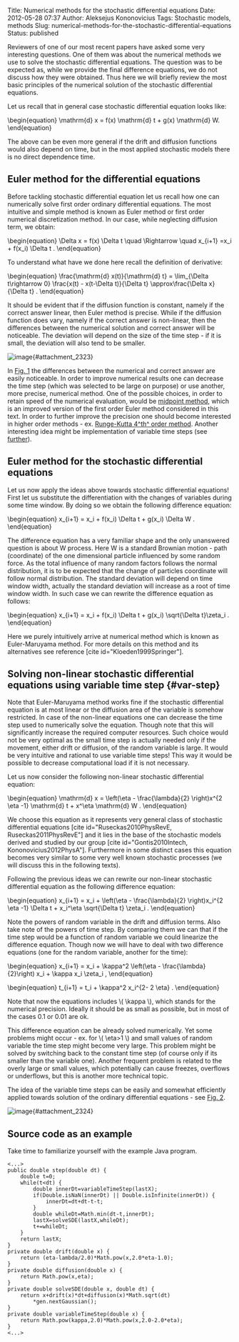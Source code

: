 Title: Numerical methods for the stochastic differential equations
Date: 2012-05-28 07:37
Author: Aleksejus Kononovicius
Tags: Stochastic models, methods
Slug: numerical-methods-for-the-stochastic-differential-equations
Status: published

Reviewers of one of our most recent papers
have asked some very interesting questions. One of them was about the
numerical methods we use to solve the stochastic differential equations.
The question was to be expected as, while we provide the final
difference equations, we do not discuss how they were obtained. Thus
here we will briefly review the most basic principles of the numerical
solution of the stochastic differential
equations.<!--more-->

Let us recall that in general case stochastic differential equation
looks like:


\begin{equation}
 \mathrm{d} x = f(x) \mathrm{d} t + g(x) \mathrm{d} W. 
\end{equation}


The above can be even more general if the drift and diffusion functions
would also depend on time, but in the most applied stochastic models
there is no direct dependence time.

Euler method for the differential equations
-------------------------------------------

Before tackling stochastic differential equation let us recall how one
can numerically solve first order ordinary differential equations. The
most intuitive and simple method is known as Euler method or first order
numerical discretization method. In our case, while neglecting diffusion
term, we obtain:


\begin{equation}
 \Delta x = f(x) \Delta t \quad \Rightarrow \quad x\_{i+1} =x\_i + f(x\_i) \Delta t . 
\end{equation}


To understand what have we done here recall the definition of
derivative:


\begin{equation}
 \frac{\mathrm{d} x(t)}{\mathrm{d} t} = \lim\_{\Delta t\rightarrow 0} \frac{x(t) - x(t-\Delta t)}{\Delta t} \approx\frac{\Delta x}{\Delta t} . 
\end{equation}


It should be evident that if the diffusion function is constant, namely
if the correct answer linear, then Euler method is precise. While if the
diffusion function does vary, namely if the correct answer is
non-linear, then the differences between the numerical solution and
correct answer will be noticeable. The deviation will depend on the size
of the time step - if it is small, the deviation will also tend to be
smaller.

![image](/uploads/2012/05/euler.png "Illustration of the Euler method applied towards
non-linear differential equation. Note that the numerical solution (red
dots) doesn't fully coincide with the correct answer (blue
curve)."){#attachment_2323} 

In [Fig. 1](#attachment_2323) the differences between the numerical and
correct answer are easily noticeable. In order to improve numerical
results one can decrease the time step (which was selected to be large
on purpose) or use another, more precise, numerical method. One of the
possible choices, in order to retain speed of the numerical evaluation,
would be [midpoint
method](http://en.wikipedia.org/wiki/Midpoint_method "Read about the midpoint method on Wikipedia"),
which is an improved version of the first order Euler method considered
in this text. In order to further improve the precision one should
become interested in higher order methods - ex. [Runge-Kutta 4^th^ order
method](http://en.wikipedia.org/wiki/Runge%E2%80%93Kutta_methods "Read about the Runge-Kutta methods on Wikipedia").
Another interesting idea might be implementation of variable time steps
(see [further](#var-step)).

Euler method for the stochastic differential equations
------------------------------------------------------

Let us now apply the ideas above towards stochastic differential
equations! First let us substitute the differentiation with the changes
of variables during some time window. By doing so we obtain the
following difference equation:


\begin{equation}
 x\_{i+1} = x\_i + f(x\_i) \Delta t + g(x\_i) \Delta W . 
\end{equation}


The difference equation has a very familiar shape and the only
unanswered question is about W process. Here W is a standard Brownian
motion - path (coordinate) of the one dimensional particle influenced by
some random force. As the total influence of many random factors follows
the normal distribution, it is to be expected that the change of
particles coordinate will follow normal distribution. The standard
deviation will depend on time window width, actually the standard
deviation will increase as a root of time window width. In such case we
can rewrite the difference equation as follows:


\begin{equation}
 x\_{i+1} = x\_i + f(x\_i) \Delta t + g(x\_i) \sqrt{\Delta t}\zeta\_i . 
\end{equation}


Here we purely intuitively arrive at numerical method which is known as
Euler-Maruyama method. For more details on this method and its
alternatives see reference \[cite id="Kloeden1999Springer"\].

Solving non-linear stochastic differential equations using variable time step {#var-step}
-----------------------------------------------------------------------------

Note that Euler-Maruyama method works fine if the stochastic
differential equation is at most linear or the diffusion area of the
variable is somehow restricted. In case of the non-linear equations one
can decrease the time step used to numerically solve the equation.
Though note that this will significantly increase the required computer
resources. Such choice would not be very optimal as the small time step
is actually needed only if the movement, either drift or diffusion, of
the random variable is large. It would be very intuitive and rational to
use variable time steps! This way it would be possible to decrease
computational load if it is not necessary.

Let us now consider the following non-linear stochastic differential
equation:


\begin{equation}
 \mathrm{d} x = \left(\eta - \frac{\lambda}{2} \right)x^{2 \eta -1} \mathrm{d} t + x^\eta \mathrm{d} W . 
\end{equation}


We choose this equation as it represents very general class of
stochastic differential equations \[cite id="Ruseckas2010PhysRevE,
Ruseckas2011PhysRevE"\] and it lies in the base of the stochastic models
derived and studied by our group \[cite id="Gontis2010Intech,
Kononovicius2012PhysA"\]. Furthermore in some distinct cases this
equation becomes very similar to some very well known stochastic
processes (we will discuss this in the following texts).

Following the previous ideas we can rewrite our non-linear stochastic
differential equation as the following difference equation:


\begin{equation}
 x\_{i+1} = x\_i + \left(\eta - \frac{\lambda}{2} \right)x\_i^{2 \eta -1} \Delta t + x\_i^\eta \sqrt{\Delta t} \zeta\_i .
\end{equation}


Note the powers of random variable in the drift and diffusion terms.
Also take note of the powers of time step. By comparing them we can that
if the time step would be a function of random variable we could
linearize the difference equation. Though now we will have to deal with
two difference equations (one for the random variable, another for the
time):


\begin{equation}
 x\_{i+1} = x\_i + \kappa^2 \left(\eta - \frac{\lambda}{2}\right) x\_i + \kappa x\_i \zeta\_i , 
\end{equation}



\begin{equation}
 t\_{i+1} = t\_i + \kappa^2 x\_i^{2- 2 \eta} . 
\end{equation}


Note that now the equations includes \\\(  \kappa \\\), which stands for
the numerical precision. Ideally it should be as small as possible, but
in most of the cases 0.1 or 0.01 are ok.

This difference equation can be already solved numerically. Yet some
problems might occur - ex. for \\\(  \eta&gt;1 \\\) and small values of
random variable the time step might become very large. This problem
might be solved by switching back to the constant time step (of course
only if its smaller than the variable one). Another frequent problem is
related to the overly large or small values, which potentially can cause
freezes, overflows or underflows, but this is another more technical
topic.

The idea of the variable time steps can be easily and somewhat
efficiently applied towards solution of the ordinary differential
equations - see [Fig. 2](#attachment_2324).

![image](/uploads/2012/05/eulerVarStep.png "Introducing variable time steps into the original Euler
method. Note that under similar conditions the agreement between
analytical and numerical solution is
improved."){#attachment_2324} 

Source code as an example
-------------------------

Take time to familiarize yourself with the example Java program.

    <...>
    public double step(double dt) {
        double t=0;
        while(t<dt) {
            double innerDt=variableTimeStep(lastX);
            if(Double.isNaN(innerDt) || Double.isInfinite(innerDt)) {
                innerDt=dt+dt-t-t;
            }
            double whileDt=Math.min(dt-t,innerDt);
            lastX=solveSDE(lastX,whileDt);
            t+=whileDt;
        }
        return lastX;
    }
    private double drift(double x) {
        return (eta-lambda/2.0)*Math.pow(x,2.0*eta-1.0);
    }
    private double diffusion(double x) {
        return Math.pow(x,eta);
    }
    private double solveSDE(double x, double dt) {
        return x+drift(x)*dt+diffusion(x)*Math.sqrt(dt)
            *gen.nextGaussian();
    }
    private double variableTimeStep(double x) {
        return Math.pow(kappa,2.0)*Math.pow(x,2.0-2.0*eta);
    }
    <...>


